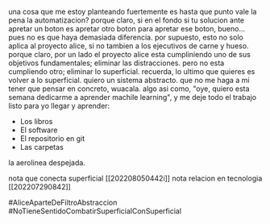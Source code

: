 una cosa que me estoy planteando fuertemente es hasta que punto vale la pena la automatizacion? porque claro, si en el fondo si tu solucion ante apretar un boton es apretar otro boton para apretar ese boton, bueno... pues no es que haya demasiada diferencia. por supuesto, esto no solo aplica al proyecto alice, si no tambien a los ejecutivos de carne y hueso. porque claro, por un lado el proyecto alice esta cumpliniendo uno de sus objetivos fundamentales; eliminar las distracciones. pero no esta cumpliendo otro; eliminar lo superficial. recuerda, lo ultimo que quieres es  volver a lo superficial. quiero un sistema abstracto. que no me haga a mi tener que pensar en concreto, wuacala. algo asi como, "oye, quiero esta semana dedicarme a aprender machile learning", y me deje todo el trabajo listo para yo llegar y aprender: 

- Los libros
- El software
- El repositorio en git
- Las carpetas

la aerolinea despejada.

nota que conecta superficial [[202208050442i]]
nota relacion en tecnologia [[202207290842]]

#AliceAparteDeFiltroAbstraccion 
#NoTieneSentidoCombatirSuperficialConSuperficial
